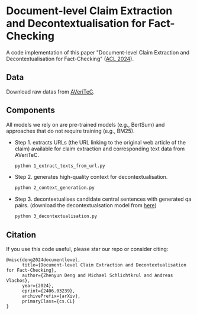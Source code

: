 # Document-level Claim Extraction and Decontextualisation for Fact-Checking
A code implementation of this paper "Document-level Claim Extraction and Decontextualisation for Fact-Checking" (<a href="https://arxiv.org/pdf/2406.03239">ACL 2024</a>). 


## Data

Download raw datas from <a href="https://github.com/MichSchli/AVeriTeC">AVeriTeC</a>.


## Components
All models we rely on are pre-trained models (e.g., BertSum) and approaches that do not require training (e.g., BM25).

* Step 1. extracts URLs (the URL linking to the original
web article of the claim) available for claim extraction and corresponding text data from AVeriTeC. 
    ```bash
    python 1_extract_texts_from_url.py
    ``` 
* Step 2. generates high-quality context for decontextualisation. 
    ```bash
    python 2_context_generation.py 
    ```
* Step 3. decontextualises candidate central sentences with generated qa pairs. (download the decontextualsation model from <a href="https://github.com/google-research/language/tree/master/language/decontext">here</a>)
    ```bash
    python 3_decontextualisation.py 
    ``` 


  




## Citation

If you use this code useful, please star our repo or consider citing:
```
@misc{deng2024documentlevel,
      title={Document-level Claim Extraction and Decontextualisation for Fact-Checking}, 
      author={Zhenyun Deng and Michael Schlichtkrul and Andreas Vlachos},
      year={2024},
      eprint={2406.03239},
      archivePrefix={arXiv},
      primaryClass={cs.CL}
}
```
